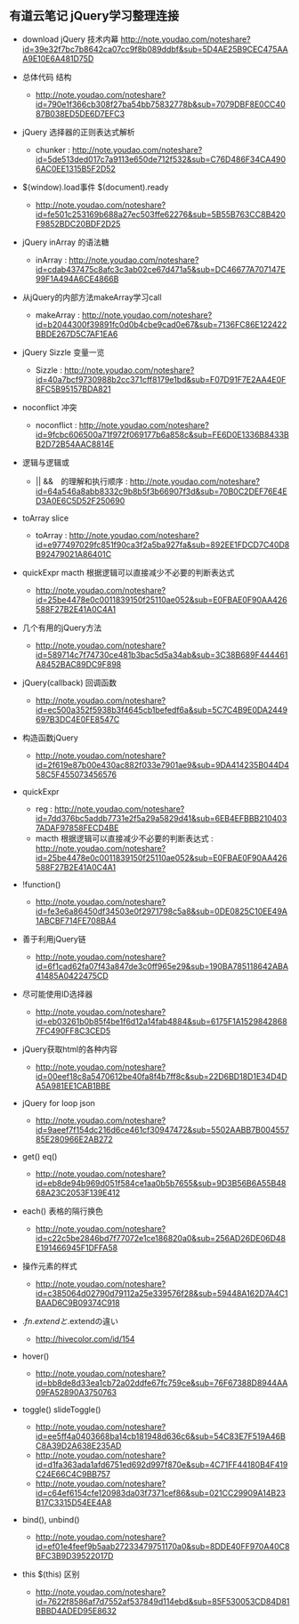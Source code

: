 ## 有道云笔记 jQuery学习整理连接
- download jQuery 技术内幕
  <http://note.youdao.com/noteshare?id=39e32f7bc7b8642ca07cc9f8b089ddbf&sub=5D4AE25B9CEC475AAA9E10E6A481D75D>
- 总体代码 结构
  - <http://note.youdao.com/noteshare?id=790e1f366cb308f27ba54bb75832778b&sub=7079DBF8E0CC4087B038ED5DE6D7EFC3>
- jQuery 选择器的正则表达式解析
  - chunker : <http://note.youdao.com/noteshare?id=5de513ded017c7a9113e650de712f532&sub=C76D486F34CA4906AC0EE1315B5F2D52>

- $(window).load事件 $(document).ready
  - <http://note.youdao.com/noteshare?id=fe501c253169b688a27ec503ffe62276&sub=5B55B763CC8B420F9852BDC20BDF2D25>
- jQuery inArray 的语法糖
  - inArray :
  <http://note.youdao.com/noteshare?id=cdab437475c8afc3c3ab02ce67d471a5&sub=DC46677A707147E99F1A494A6CE4866B>
- 从jQuery的内部方法makeArray学习call
  - makeArray :
  <http://note.youdao.com/noteshare?id=b2044300f39891fc0d0b4cbe9cad0e67&sub=7136FC86E122422BBDE267D5C7AF1EA6>
- jQuery Sizzle 变量一览
  - Sizzle :
  <http://note.youdao.com/noteshare?id=40a7bcf9730988b2cc371cff8179e1bd&sub=F07D91F7E2AA4E0F8FC5B95157BDA821>
- noconflict 冲突
  - noconflict :
  <http://note.youdao.com/noteshare?id=9fcbc606500a71f972f069177b6a858c&sub=FE6D0E1336B8433BB2D72B54AAC8814E>
- 逻辑与逻辑或
  - || &&　的理解和执行顺序 :
  <http://note.youdao.com/noteshare?id=64a546a8abb8332c9b8b5f3b66907f3d&sub=70B0C2DEF76E4ED3A0E6C5D52F250690>
- toArray slice
  - toArray :
  <http://note.youdao.com/noteshare?id=e977497029fc851f90ca3f2a5ba927fa&sub=892EE1FDCD7C40D8B92479021A86401C>

- quickExpr macth 根据逻辑可以直接减少不必要的判断表达式
  - <http://note.youdao.com/noteshare?id=25be4478e0c0011839150f25110ae052&sub=E0FBAE0F90AA426588F27B2E41A0C4A1>
- 几个有用的jQuery方法
  - <http://note.youdao.com/noteshare?id=589714c7f74730ce481b3bac5d5a34ab&sub=3C38B689F444461A8452BAC89DC9F898>
- jQuery(callback) 回调函数
  - <http://note.youdao.com/noteshare?id=ec500a352f5938b3f4645cb1befedf6a&sub=5C7C4B9E0DA2449697B3DC4E0FE8547C>
- 构造函数jQuery
  - <http://note.youdao.com/noteshare?id=2f619e87b00e430ac882f033e7901ae9&sub=9DA414235B044D458C5F455073456576>
- quickExpr
  - reg :
  <http://note.youdao.com/noteshare?id=7dd376bc5addb7731e2f5a29a5829d41&sub=6EB4EFBBB2104037ADAF97858FECD4BE>
  - macth 根据逻辑可以直接减少不必要的判断表达式 :
  <http://note.youdao.com/noteshare?id=25be4478e0c0011839150f25110ae052&sub=E0FBAE0F90AA426588F27B2E41A0C4A1>
- !function()
  - <http://note.youdao.com/noteshare?id=fe3e6a86450df34503e0f2971798c5a8&sub=0DE0825C10EE49A1ABCBF714FE708BA4>
- 善于利用jQuery链
  - <http://note.youdao.com/noteshare?id=6f1cad62fa07f43a847de3c0ff965e29&sub=190BA785118642ABA41485A0422475CD>
- 尽可能使用ID选择器
  - <http://note.youdao.com/noteshare?id=eb03261b0b85f4be1f6d12a14fab4884&sub=6175F1A15298428687FC490FF8C3CED5>
- jQuery获取html的各种内容
  - <http://note.youdao.com/noteshare?id=00eef18c8a5470612be40fa8f4b7ff8c&sub=22D6BD18D1E34D4DA5A981EE1CAB1BBE>
- jQuery for loop json
  - <http://note.youdao.com/noteshare?id=9aeef7f154dc216d6ce461cf30947472&sub=5502AABB7B00455785E280966E2AB272>
- get() eq()
  - <http://note.youdao.com/noteshare?id=eb8de94b969d051f584ce1aa0b5b7655&sub=9D3B56B6A55B4868A23C2053F139E412>
- each() 表格的隔行换色
  - <http://note.youdao.com/noteshare?id=c22c5be2846bd7f77072e1ce186820a0&sub=256AD26DE06D48E191466945F1DFFA58>
- 操作元素的样式
  - <http://note.youdao.com/noteshare?id=c385064d02790d79112a25e339576f28&sub=59448A162D7A4C1BAAD6C9B09374C918>
- $.fn.extendと$.extendの違い
  - <http://hivecolor.com/id/154>
- hover()
  - <http://note.youdao.com/noteshare?id=bb8de8d33ea1cb72a02ddfe67fc759ce&sub=76F67388D8944AA09FA52890A3750763>
- toggle() slideToggle()
  - <http://note.youdao.com/noteshare?id=ee5ff4a0403668ba14cb181948d636c6&sub=54C83E7F519A46BC8A39D2A638E235AD>
  - <http://note.youdao.com/noteshare?id=d1fa363ada1afd6751ed692d997f870e&sub=4C71FF44180B4F419C24E66C4C9BB757>
  - <http://note.youdao.com/noteshare?id=c64ef6154cfe120983da03f7371cef86&sub=021CC29909A14B23B17C3315D54EE4A8>
- bind(), unbind()
  - <http://note.youdao.com/noteshare?id=ef01e4feef9b5aab27233479751170a0&sub=8DDE40FF970A40C8BFC3B9D39522017D>
- this $(this) 区别
  - <http://note.youdao.com/noteshare?id=7622f8586af7d7552af537849d114ebd&sub=85F530053CD84D81BBBD4ADED95E8632>

